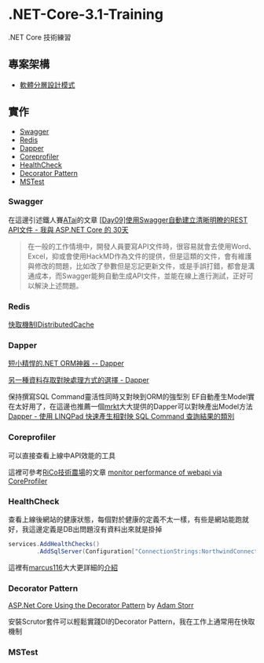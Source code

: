 # .NET-Core-3.1-Training
.NET Core 技術練習

## 專案架構
 - [軟體分層設計模式](https://raychiutw.github.io/2019/%E9%9A%A8%E6%89%8B-Design-Pattern-2-%E8%BB%9F%E9%AB%94%E5%88%86%E5%B1%A4%E8%A8%AD%E8%A8%88%E6%A8%A1%E5%BC%8F-Software-Layered-Architecture-Pattern/)

## 實作
 - [Swagger](#swagger)
 - [Redis](#redis)
 - [Dapper](#dapper)
 - [Coreprofiler](#coreprofiler)
 - [HealthCheck](#healthcheck)
 - [Decorator Pattern](#decorator-pattern)
 - [MSTest](#mstest)
 ### Swagger
 在這邊引述鐵人賽[ATai](https://ithelp.ithome.com.tw/users/20129389/ironman/3185)的文章
 [[Day09]使用Swagger自動建立清晰明瞭的REST API文件 - 我與 ASP.NET Core 的 30天](https://ithelp.ithome.com.tw/articles/10242295)
 > 在一般的工作情境中，開發人員要寫API文件時，很容易就會去使用Word、Excel，抑或會使用HackMD作為文件的提供，但是這類的文件，會有維護與修改的問題，比如改了參數但是忘記更新文件，或是手誤打錯，都會是溝通成本，而Swagger能夠自動生成API文件，並能在線上進行測試，正好可以解決上述問題。
 
 ### Redis
 [快取機制IDistributedCache](https://johncode-1.gitbook.io/.net-core/kuai-qu-ji-zhi-idistributedcache)
 
 ### Dapper
 [短小精悍的.NET ORM神器 -- Dapper](https://blog.darkthread.net/blog/dapper/)
 
 [另一種資料存取對映處理方式的選擇 - Dapper](https://kevintsengtw.blogspot.com/2015/09/dapper.html)
 
 保持撰寫SQL Command靈活性同時又對映到ORM的強型別
 EF自動產生Model實在太好用了，在這邊也推薦一個[mrkt](https://kevintsengtw.blogspot.com)大大提供的Dapper可以對映產出Model方法
[Dapper - 使用 LINQPad 快速產生相對映 SQL Command 查詢結果的類別](https://kevintsengtw.blogspot.com/2015/10/dapper-linqpad-sql-command.html)
 ### Coreprofiler
 可以直接查看上線中API效能的工具
 
 這裡可參考[RiCo技術農場](https://dotblogs.com.tw/ricochen)的文章
[monitor performance of webapi via CoreProfiler](https://dotblogs.com.tw/ricochen/2018/04/02/023518)

 ### HealthCheck
 查看上線後網站的健康狀態，每個對於健康的定義不太一樣，有些是網站能跑就好，我這邊定義是DB出問題沒有資料出來就是掛掉
```cs
services.AddHealthChecks()
        .AddSqlServer(Configuration["ConnectionStrings:NorthwindConnection"]);
```
這裡有[marcus116](https://marcus116.blogspot.com)大大更詳細的[介紹](https://marcus116.blogspot.com/2019/05/how-to-setup-netcore-aspnet-core-health-check.html)
 
 ### Decorator Pattern
 [ASP.Net Core Using the Decorator Pattern](https://adamstorr.azurewebsites.net/blog/beyond-basics-aspnetcore-using-the-decorator-pattern) by [Adam Storr](https://adamstorr.azurewebsites.net/)
 
 安裝Scrutor套件可以輕鬆實踐DI的Decorator Pattern，我在工作上通常用在快取機制
 
 ### MSTest
